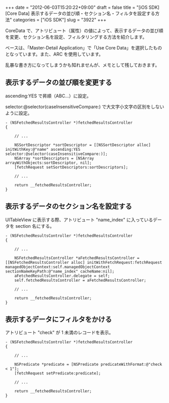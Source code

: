 +++
date = "2012-06-03T15:20:22+09:00"
draft = false
title = "[iOS SDK][Core Data] 表示するデータの並び順・セクション名・フィルタを設定する方法"
categories = ["iOS SDK"]
slug = "3922"
+++

CoreData で、アトリビュート（属性）の値によって、表示するデータの並び順を変更、セクション名を設定、フィルタリングする方法を紹介します。

ベースは、「Master-Detail Application」で「Use Core Data」を選択したものとなっています。また、ARC を使用しています。

乱暴な書き方になってしまうかも知れませんが、メモとして残しておきます。

<h2>表示するデータの並び順を変更する</h2>

ascending:YES で昇順（ABC...）に設定。

selector:@selector(caseInsensitiveCompare:) で大文字小文字の区別をしないように設定。

<pre><code>- (NSFetchedResultsController *)fetchedResultsController
{

    // ...
    
    NSSortDescriptor *sortDescriptor = [[NSSortDescriptor alloc] initWithKey:@"name" ascending:YES selector:@selector(caseInsensitiveCompare:)];
    NSArray *sortDescriptors = [NSArray arrayWithObjects:sortDescriptor, nil];
    [fetchRequest setSortDescriptors:sortDescriptors];

    // ...
    
    return __fetchedResultsController;
}
</code></pre>

<h2>表示するデータのセクション名を設定する</h2>

UITableView に表示する際、アトリビュート "name_index" に入っているデータを section 名にする。

<pre><code>- (NSFetchedResultsController *)fetchedResultsController
{

    // ...
        
    NSFetchedResultsController *aFetchedResultsController = [[NSFetchedResultsController alloc] initWithFetchRequest:fetchRequest managedObjectContext:self.managedObjectContext sectionNameKeyPath:@"name_index" cacheName:nil];
    aFetchedResultsController.delegate = self;
    self.fetchedResultsController = aFetchedResultsController;
    
    // ...
        
    return __fetchedResultsController;
}
</code></pre>

<h2>表示するデータにフィルタをかける</h2>

アトリビュート "check" が 1 未満のレコードを表示。

<pre><code>- (NSFetchedResultsController *)fetchedResultsController
{
    
    // ...
        
    NSPredicate *predicate = [NSPredicate predicateWithFormat:@"check < 1"];
    [fetchRequest setPredicate:predicate];
    
    // ...
    
    return __fetchedResultsController;        
}</code></pre>
